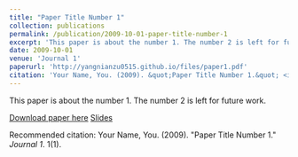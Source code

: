 ```yaml
---
title: "Paper Title Number 1"
collection: publications
permalink: /publication/2009-10-01-paper-title-number-1
excerpt: 'This paper is about the number 1. The number 2 is left for future work.'
date: 2009-10-01
venue: 'Journal 1'
paperurl: 'http://yangnianzu0515.github.io/files/paper1.pdf'
citation: 'Your Name, You. (2009). &quot;Paper Title Number 1.&quot; <i>Journal 1</i>. 1(1).'
---
```

This paper is about the number 1. The number 2 is left for future work.

[Download paper here](http://yangnianzu0515.github.io/files/paper1.pdf)
[Slides](http://yangnianzu0515.github.io/files/paper1.pdf)

Recommended citation: Your Name, You. (2009). "Paper Title Number 1." <i>Journal 1</i>. 1(1).